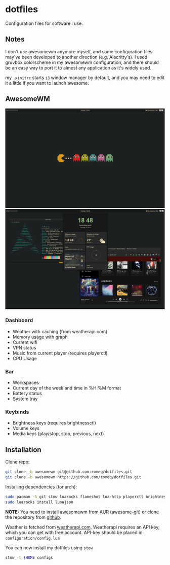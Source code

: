 # dotfiles
Configuration files for software I use.


## Notes
I don't use awesomewm anymore myself, and some configuration 
files may've been developed to another direction (e.g. Alacritty's).
I used gruvbox colorscheme in my awesomewm configuration, and
there should be an easy way to port it to almost any application 
as it's widely used.

my `.xinitrc` starts `i3` window manager by default, and you 
may need to edit it a little if you want to launch awesome.

## AwesomeWM
![rice 1](./riisi1.png)
![rice 2](./riisi.png)

### Dashboard

- Weather with caching (from weatherapi.com)
- Memory usage with graph
- Current wifi
- VPN status
- Music from current player (requires playerctl)
- CPU Usage

### Bar

- Workspaces
- Current day of the week and time in %H:%M format
- Battery status
- System tray

### Keybinds

- Brightness keys (requires brightnessctl)
- Volume keys
- Media keys (play/stop, stop, previous, next)

## Installation
Clone repo:
```sh
git clone -b awesomewm git@github.com:romeq/dotfiles.git
git clone -b awesomewm https://github.com/romeq/dotfiles.git
```

Installing dependencies (for arch):
```sh
sudo pacman -S git stow luarocks flameshot lua-http playerctl brightnessd picom coreutils gawk
sudo luarocks install lunajson
```

__NOTE:__ You need to install awesomewm from AUR (awesome-git) or clone the repository
from [github](https://github.com/awesomeWM/awesome).

Weather is fetched from [weatherapi.com](https://weatherapi.com/).
Weatherapi requires an API key, which you can get with free account.
API-key should be placed in `configuration/config.lua`

You can now install my dotfiles using `stow`
```sh
stow -t $HOME configs
```
